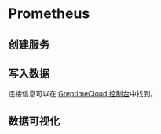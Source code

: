 # Prometheus

<!--@include: ../../../db-cloud-shared/tutorials/monitor-host-metrics/overview.md-->

## 创建服务

<!--@include: ../../getting-started/create-service.md-->

## 写入数据

<!--@include: ../../../db-cloud-shared/tutorials/monitor-host-metrics/prometheus-demo.md-->

连接信息可以在 [GreptimeCloud 控制台](https://console.greptime.cloud/service)中找到。

## 数据可视化

<!--@include: ./visualize-data.md-->
